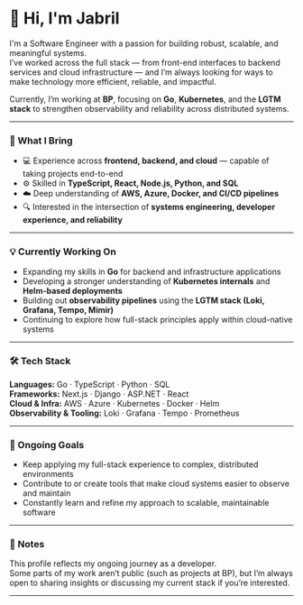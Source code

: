 # 👋 Hi, I'm Jabril

I'm a Software Engineer with a passion for building robust, scalable, and meaningful systems.  
I’ve worked across the full stack — from front-end interfaces to backend services and cloud infrastructure — and I’m always looking for ways to make technology more efficient, reliable, and impactful.  

Currently, I’m working at **BP**, focusing on **Go**, **Kubernetes**, and the **LGTM stack** to strengthen observability and reliability across distributed systems.

---

### 🧠 What I Bring
- 💻 Experience across **frontend, backend, and cloud** — capable of taking projects end-to-end  
- ⚙️ Skilled in **TypeScript, React, Node.js, Python, and SQL**  
- ☁️ Deep understanding of **AWS, Azure, Docker, and CI/CD pipelines**  
- 🔍 Interested in the intersection of **systems engineering, developer experience, and reliability**

---

### 💡 Currently Working On
- Expanding my skills in **Go** for backend and infrastructure applications  
- Developing a stronger understanding of **Kubernetes internals** and **Helm-based deployments**  
- Building out **observability pipelines** using the **LGTM stack (Loki, Grafana, Tempo, Mimir)**  
- Continuing to explore how full-stack principles apply within cloud-native systems

---

### 🛠️ Tech Stack
**Languages:** Go · TypeScript · Python · SQL  
**Frameworks:** Next.js · Django · ASP.NET · React  
**Cloud & Infra:** AWS · Azure · Kubernetes · Docker · Helm  
**Observability & Tooling:** Loki · Grafana · Tempo · Prometheus  

---

### 🚀 Ongoing Goals
- Keep applying my full-stack experience to complex, distributed environments  
- Contribute to or create tools that make cloud systems easier to observe and maintain  
- Constantly learn and refine my approach to scalable, maintainable software

---

### 💬 Notes
This profile reflects my ongoing journey as a developer.  
Some parts of my work aren’t public (such as projects at BP), but I’m always open to sharing insights or discussing my current stack if you’re interested.  

---
